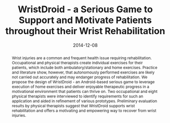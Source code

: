 ---
abstract: Wrist injuries are a common and frequent health issue requiring rehabilitation.
  Occupational and physical therapists create individual exercises for their patients,
  which include both ambulatory/stationary and home exercises. Practice and literature
  show, however, that autonomously performed exercises are likely not carried out
  accurately and may endanger progress of rehabilitation. We propose the design of
  WristDroid - an Android-based serious game to leverage execution of home exercises
  and deliver enjoyable therapeutic progress in a motivational environment that patients
  can thrive on. Two occupational and eight physical therapists were interviewed to
  identify requirements for such an application and aided in refinement of various
  prototypes. Preliminary evaluation results by physical therapists suggest that WristDroid
  supports wrist rehabilitation and offers a motivating and empowering way to recover
  from wrist injuries.
authors:
- René Baranyi
- Florian Reisecker
- Nadja Lederer
- M Gobber
- Thomas Grechenig
date: '2014-12-08'
featured: false
publication_types:
- '0'
publishDate: '2014-12-08'
title: WristDroid - a Serious Game to Support and Motivate Patients throughout their
  Wrist Rehabilitation
url_pdf: ''
---